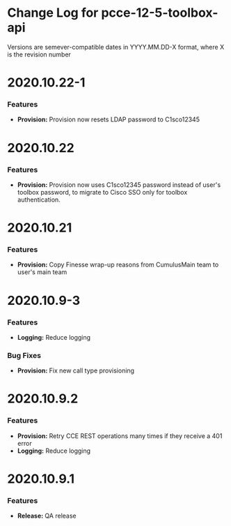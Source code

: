 # Change Log for pcce-12-5-toolbox-api 

Versions are semever-compatible dates in YYYY.MM.DD-X format,
where X is the revision number


# 2020.10.22-1

### Features
* **Provision:** Provision now resets LDAP password to C1sco12345


# 2020.10.22

### Features
* **Provision:** Provision now uses C1sco12345 password instead of user's
toolbox password, to migrate to Cisco SSO only for toolbox authentication.


# 2020.10.21

### Features
* **Provision:** Copy Finesse wrap-up reasons from CumulusMain team to user's 
main team


# 2020.10.9-3

### Features
* **Logging:** Reduce logging

### Bug Fixes
* **Provision:** Fix new call type provisioning


# 2020.10.9.2

### Features
* **Provision:** Retry CCE REST operations many times if they receive a 401 error
* **Logging:** Reduce logging


# 2020.10.9.1

### Features
* **Release:** QA release
